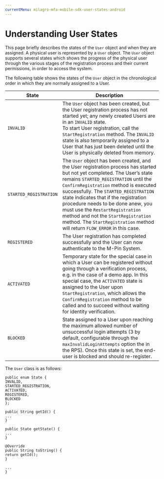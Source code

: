 ```yaml
---
currentMenu: milagro-mfa-mobile-sdk-user-states-android
---
```


# Understanding User States

This page briefly describes the states of the `User` object and when they are assigned. A physical user is represented by a `User` object. The `User` object supports several states which shows the progress of the physical user through the various stages of the registration process and their current permissions, in order to access the system.

The following table shows the states of the `User` object in the chronological order in which they are normally assigned to a User.

|State|Description|
|-----|-----------|
|`INVALID`|The `User` object has been created, but the User registration process has not started yet; any newly created Users are in an `INVALID` state.<br>To start User registration, call the `StartRegistration` method. The `INVALID` state is also temporarily assigned to a User that has just been deleted until the User is physically deleted from memory.|
|`STARTED_REGISTRATION`|The `User` object has been created, and the User registration process has started but not yet completed. The User’s state remains `STARTED_REGISTRATION` until the `ConfirmRegistration` method is executed successfully. The `STARTED_REGISTRATION` state indicates that if the registration procedure needs to be done anew, you must use the `RestartRegistration` method and not the `StartRegistration` method. The `StartRegistration` method will return `FLOW_ERROR` in this case.|
|`REGISTERED`|The User registration has completed successfully and the User can now authenticate to the M-Pin System.|
|`ACTIVATED`|Temporary state for the special case in which a User can be registered without going through a verification process, e.g. in the case of a demo app. In this special case, the `ACTIVATED` state is assigned to the User upon `StartRegistration`, which allows the `ConfirmRegistration` method to be called and to succeed without waiting for identity verification.|
|`BLOCKED`|State assigned to a User upon reaching the maximum allowed number of unsuccessful login attempts (3 by default, configurable through the `maxInvalidLoginAttempts` option the in the RPS). Once this state is set, the end-user is blocked and should re-register.|

The `User` class is as follows:

```
public enum State {
INVALID,
STARTED_REGISTRATION,
ACTIVATED,
REGISTERED,
BLOCKED
};

public String getId() {
...
}

public State getState() {
...
}

@Override
public String toString() {
return getId();
}

...
}
```
